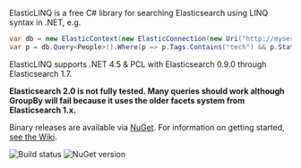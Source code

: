 ElasticLINQ is a free C# library for searching Elasticsearch using LINQ syntax in .NET, e.g.

```csharp
var db = new ElasticContext(new ElasticConnection(new Uri("http://myserver:9200")));
var p = db.Query<People>().Where(p => p.Tags.Contains("tech") && p.State == "WA");
```

ElasticLINQ supports .NET 4.5 & PCL with Elasticsearch 0.9.0 through Elasticsearch 1.7.

**Elasticsearch 2.0 is not fully tested. Many queries should work although GroupBy will fail because it uses the older facets system from Elasticsearch 1.x.**

Binary releases are available via [NuGet](http://www.nuget.org/packages/ElasticLinq/). For information on getting started, [see the Wiki](https://github.com/CenturyLinkCloud/ElasticLINQ/wiki/Getting-Started).

![Build status](https://img.shields.io/teamcity/http/teamcity.centurylinkcloud.com/s/elasticlinq.svg) ![NuGet version](https://img.shields.io/nuget/v/elasticlinq.svg?style=flat)
